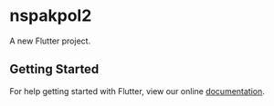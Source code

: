 # nspakpol2

A new Flutter project.

## Getting Started

For help getting started with Flutter, view our online
[documentation](https://flutter.io/).
